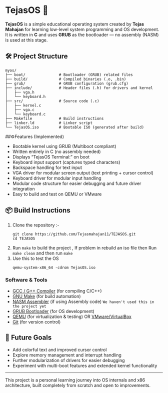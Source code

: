 # TejasOS 🚀

**TejasOS** is a simple educational operating system created by **Tejas Mahajan** for learning low-level system programming and OS development. It is written in **C** and uses **GRUB** as the bootloader — no assembly (NASM) is used at this stage.

## 🛠️ Project Structure
```   
myos/
├── boot/               # Bootloader (GRUB) related files
├── build/              # Compiled binaries (.o, .bin)
├── grub/               # GRUB configuration (grub.cfg)
├── include/            # Header files (.h) for drivers and kernel
│   ├── vga.h
│   └── keyboard.h
├── src/                # Source code (.c)
│   ├── kernel.c
│   ├── vga.c
│   └── keyboard.c
├── Makefile            # Build instructions
├── linker.ld           # Linker script
└── TejasOS.iso         # Bootable ISO (generated after build)
```

##⚙️Features (Implemented)

- Bootable kernel using GRUB (Multiboot compliant)
- Written entirely in C (no assembly needed)
- Displays “TejasOS Terminal:” on boot
- Keyboard input support (captures typed characters)
- Backspace handling for text input
- VGA driver for modular screen output (text printing + cursor control)
- Keyboard driver for modular input handling
- Modular code structure for easier debugging and future driver integration
- Easy to build and test on QEMU or VMware

## 📦 Build Instructions

1. Clone the repository :-
   ```
   git clone https://github.com/Tejasmahajan11/TEJASOS.git
   cd TEJASOS
   ```
3. Run `make` to build the project , If problem in rebuild an iso file then Run `make clean` and then run `make`
4. Use this to test the OS
   ```
   qemu-system-x86_64 -cdrom TejasOS.iso
   ```
### Software & Tools
- [GCC / G++ Compiler](https://gcc.gnu.org/) (for compiling C/C++)  
- [GNU Make](https://www.gnu.org/software/make/) (for build automation)  
- [NASM Assembler](https://www.nasm.us/) (if using Assembly code) `We haven't used this in the project yet`
- [GRUB Bootloader](https://www.gnu.org/software/grub/) (for OS development)  
- [QEMU](https://www.qemu.org/) (for virtualization & testing) OR [VMware/VirtualBox](https://www.virtualbox.org/)  
- [Git](https://git-scm.com/) (for version control)     


## 🔭 Future Goals

- Add colorful text and improved cursor control
- Explore memory management and interrupt handling
- Further modularization of drivers for easier debugging
- Experiment with multi-boot features and extended kernel functionality

---

This project is a personal learning journey into OS internals and x86 architecture, built completely from scratch and open to improvements.

